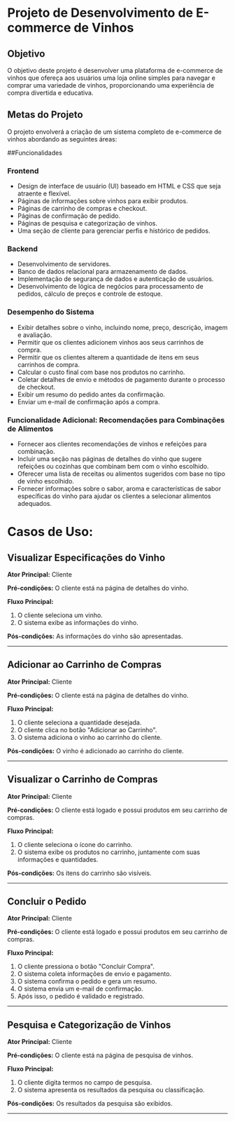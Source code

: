 <h1> Projeto de Desenvolvimento de E-commerce de Vinhos </h1>

<h2> Objetivo </h2>

O objetivo deste projeto é desenvolver uma plataforma de e-commerce de vinhos que ofereça aos usuários uma loja online simples para navegar e comprar uma variedade de vinhos, proporcionando uma experiência de compra divertida e educativa.

<h2> Metas do Projeto </h2>

O projeto envolverá a criação de um sistema completo de e-commerce de vinhos abordando as seguintes áreas:

##Funcionalidades

<h3>Frontend</h3>

- Design de interface de usuário (UI) baseado em HTML e CSS que seja atraente e flexível.
- Páginas de informações sobre vinhos para exibir produtos.
- Páginas de carrinho de compras e checkout.
- Páginas de confirmação de pedido.
- Páginas de pesquisa e categorização de vinhos.
- Uma seção de cliente para gerenciar perfis e histórico de pedidos.

<h3> Backend</h3>

- Desenvolvimento de servidores.
- Banco de dados relacional para armazenamento de dados.
- Implementação de segurança de dados e autenticação de usuários.
- Desenvolvimento de lógica de negócios para processamento de pedidos, cálculo de preços e controle de estoque.

<h3> Desempenho do Sistema</h3>

- Exibir detalhes sobre o vinho, incluindo nome, preço, descrição, imagem e avaliação.
- Permitir que os clientes adicionem vinhos aos seus carrinhos de compra.
- Permitir que os clientes alterem a quantidade de itens em seus carrinhos de compra.
- Calcular o custo final com base nos produtos no carrinho.
- Coletar detalhes de envio e métodos de pagamento durante o processo de checkout.
- Exibir um resumo do pedido antes da confirmação.
- Enviar um e-mail de confirmação após a compra.

<h3> Funcionalidade Adicional: Recomendações para Combinações de Alimentos </h3>

- Fornecer aos clientes recomendações de vinhos e refeições para combinação.
- Incluir uma seção nas páginas de detalhes do vinho que sugere refeições ou cozinhas que combinam bem com o vinho escolhido.
- Oferecer uma lista de receitas ou alimentos sugeridos com base no tipo de vinho escolhido.
- Fornecer informações sobre o sabor, aroma e características de sabor específicas do vinho para ajudar os clientes a selecionar alimentos adequados.

<h1> Casos de Uso: </h1>

<h2> Visualizar Especificações do Vinho</h2>

**Ator Principal:** Cliente

**Pré-condições:** O cliente está na página de detalhes do vinho.

**Fluxo Principal:**

1. O cliente seleciona um vinho.
2. O sistema exibe as informações do vinho.

**Pós-condições:** As informações do vinho são apresentadas.

---

<h2> Adicionar ao Carrinho de Compras </h2>

**Ator Principal:** Cliente

**Pré-condições:** O cliente está na página de detalhes do vinho.

**Fluxo Principal:**

1. O cliente seleciona a quantidade desejada.
2. O cliente clica no botão "Adicionar ao Carrinho".
3. O sistema adiciona o vinho ao carrinho do cliente.

**Pós-condições:** O vinho é adicionado ao carrinho do cliente.

---

<h2> Visualizar o Carrinho de Compras </h2>

**Ator Principal:** Cliente

**Pré-condições:** O cliente está logado e possui produtos em seu carrinho de compras.

**Fluxo Principal:**

1. O cliente seleciona o ícone do carrinho.
2. O sistema exibe os produtos no carrinho, juntamente com suas informações e quantidades.

**Pós-condições:** Os itens do carrinho são visíveis.

---

<h2> Concluir o Pedido </h2>

**Ator Principal:** Cliente

**Pré-condições:** O cliente está logado e possui produtos em seu carrinho de compras.

**Fluxo Principal:**

1. O cliente pressiona o botão "Concluir Compra".
2. O sistema coleta informações de envio e pagamento.
3. O sistema confirma o pedido e gera um resumo.
4. O sistema envia um e-mail de confirmação.
5. Após isso, o pedido é validado e registrado.

---

<h2> Pesquisa e Categorização de Vinhos </h2>

**Ator Principal:** Cliente

**Pré-condições:** O cliente está na página de pesquisa de vinhos.

**Fluxo Principal:**

1. O cliente digita termos no campo de pesquisa.
2. O sistema apresenta os resultados da pesquisa ou classificação.

**Pós-condições:** Os resultados da pesquisa são exibidos.

---
